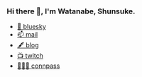 ### Hi there 👋, I'm Watanabe, Shunsuke.
 
- [🦋 bluesky](https://bsky.app/profile/craftgear.bsky.social)
- [📫 mail](mailto:craftgear+biz@gmail.com)
- [🖋️ blog](https://craftgear.github.io)
- [📺 twitch](https://www.twitch.tv/shun__suke__)
- [🧑‍🤝‍🧑 connpass](https://hands-on.connpass.com/event/)
<!--
**craftgear/craftgear** is a ✨ _special_ ✨ repository because its `README.md` (this file) appears on your GitHub profile.

Here are some ideas to get you started:

- 🔭 I’m currently working on ...
- 🌱 I’m currently learning ...
- 👯 I’m looking to collaborate on ...
- 🤔 I’m looking for help with ...
- 💬 Ask me about ...
- 📫 How to reach me: ...
- 😄 Pronouns: ...
- ⚡ Fun fact: ...
-->
